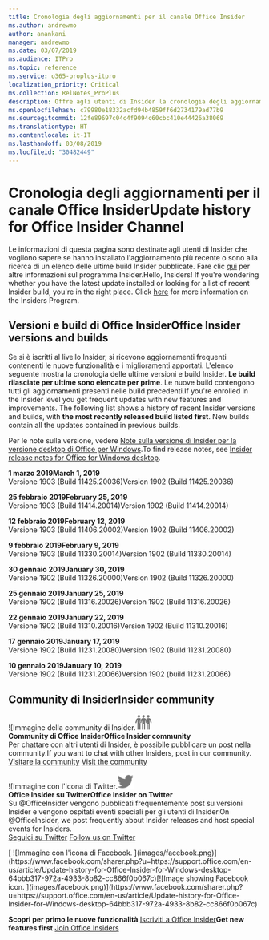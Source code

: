 ```yaml
---
title: Cronologia degli aggiornamenti per il canale Office Insider
ms.author: andrewmo
author: anankani
manager: andrewmo
ms.date: 03/07/2019
ms.audience: ITPro
ms.topic: reference
ms.service: o365-proplus-itpro
localization_priority: Critical
ms.collection: RelNotes_ProPlus
description: Offre agli utenti di Insider la cronologia degli aggiornamenti relativi alle versioni pubblicate nel circuito Insider Fast di Canale mensile per desktop Windows
ms.openlocfilehash: c79980e18332acfd94b4859ff6d2734179ad77b9
ms.sourcegitcommit: 12fe89697c04c4f9094c60cbc410e44426a38069
ms.translationtype: HT
ms.contentlocale: it-IT
ms.lasthandoff: 03/08/2019
ms.locfileid: "30482449"
---
```

# <a name="update-history-for-office-insider-channel"></a><span data-ttu-id="61eed-103">Cronologia degli aggiornamenti per il canale Office Insider</span><span class="sxs-lookup"><span data-stu-id="61eed-103">Update history for Office Insider Channel</span></span>

<span data-ttu-id="61eed-p101">Le informazioni di questa pagina sono destinate agli utenti di Insider che vogliono sapere se hanno installato l'aggiornamento più recente o sono alla ricerca di un elenco delle ultime build Insider pubblicate. Fare clic [qui](https://insider.office.com/) per altre informazioni sul programma Insider.</span><span class="sxs-lookup"><span data-stu-id="61eed-p101">Hello, Insiders! If you're wondering whether you have the latest update installed or looking for a list of recent Insider build, you're in the right place. Click [here](https://insider.office.com/) for more information on the Insiders Program.</span></span>

## <a name="office-insider-versions-and-builds"></a><span data-ttu-id="61eed-107">Versioni e build di Office Insider</span><span class="sxs-lookup"><span data-stu-id="61eed-107">Office Insider versions and builds</span></span>

<span data-ttu-id="61eed-p102">Se si è iscritti al livello Insider, si ricevono aggiornamenti frequenti contenenti le nuove funzionalità e i miglioramenti apportati. L'elenco seguente mostra la cronologia delle ultime versioni e build Insider. **Le build rilasciate per ultime sono elencate per prime**. Le nuove build contengono tutti gli aggiornamenti presenti nelle build precedenti.</span><span class="sxs-lookup"><span data-stu-id="61eed-p102">If you're enrolled in the Insider level you get frequent updates with new features and improvements. The following list shows a history of recent Insider versions and builds, with **the most recently released build listed first**. New builds contain all the updates contained in previous builds.</span></span> 

<span data-ttu-id="61eed-111">Per le note sulla versione, vedere [Note sulla versione di Insider per la versione desktop di Office per Windows](https://docs.microsoft.com/it-IT/OfficeUpdates/release-notes-office-insider).</span><span class="sxs-lookup"><span data-stu-id="61eed-111">To find release notes, see [Insider release notes for Office for Windows desktop](https://docs.microsoft.com/it-IT/OfficeUpdates/release-notes-office-insider).</span></span>

<span data-ttu-id="61eed-112">**1 marzo 2019**</span><span class="sxs-lookup"><span data-stu-id="61eed-112">**March 1, 2019**</span></span><br/> <span data-ttu-id="61eed-113">Versione 1903 (Build 11425.20036)</span><span class="sxs-lookup"><span data-stu-id="61eed-113">Version 1902 (Build 11425.20036)</span></span><br/> 

<span data-ttu-id="61eed-114">**25 febbraio 2019**</span><span class="sxs-lookup"><span data-stu-id="61eed-114">**February 25, 2019**</span></span><br/> <span data-ttu-id="61eed-115">Versione 1903 (Build 11414.20014)</span><span class="sxs-lookup"><span data-stu-id="61eed-115">Version 1902 (Build 11414.20014)</span></span><br/> 

<span data-ttu-id="61eed-116">**12 febbraio 2019**</span><span class="sxs-lookup"><span data-stu-id="61eed-116">**February 12, 2019**</span></span><br/> <span data-ttu-id="61eed-117">Versione 1903 (Build 11406.20002)</span><span class="sxs-lookup"><span data-stu-id="61eed-117">Version 1902 (Build 11406.20002)</span></span><br/> 

<span data-ttu-id="61eed-118">**9 febbraio 2019**</span><span class="sxs-lookup"><span data-stu-id="61eed-118">**February 9, 2019**</span></span><br/> <span data-ttu-id="61eed-119">Versione 1903 (Build 11330.20014)</span><span class="sxs-lookup"><span data-stu-id="61eed-119">Version 1902 (Build 11330.20014)</span></span><br/> 

<span data-ttu-id="61eed-120">**30 gennaio 2019**</span><span class="sxs-lookup"><span data-stu-id="61eed-120">**January 30, 2019**</span></span><br/> <span data-ttu-id="61eed-121">Versione 1902 (Build 11326.20000)</span><span class="sxs-lookup"><span data-stu-id="61eed-121">Version 1902 (Build 11326.20000)</span></span><br/> 

<span data-ttu-id="61eed-122">**25 gennaio 2019**</span><span class="sxs-lookup"><span data-stu-id="61eed-122">**January 25, 2019**</span></span><br/> <span data-ttu-id="61eed-123">Versione 1902 (Build 11316.20026)</span><span class="sxs-lookup"><span data-stu-id="61eed-123">Version 1902 (Build 11316.20026)</span></span><br/> 

<span data-ttu-id="61eed-124">**22 gennaio 2019**</span><span class="sxs-lookup"><span data-stu-id="61eed-124">**January 22, 2019**</span></span><br/> <span data-ttu-id="61eed-125">Versione 1902 (Build 11310.20016)</span><span class="sxs-lookup"><span data-stu-id="61eed-125">Version 1902 (Build 11310.20016)</span></span><br/> 

<span data-ttu-id="61eed-126">**17 gennaio 2019**</span><span class="sxs-lookup"><span data-stu-id="61eed-126">**January 17, 2019**</span></span><br/> <span data-ttu-id="61eed-127">Versione 1902 (Build 11231.20080)</span><span class="sxs-lookup"><span data-stu-id="61eed-127">Version 1902 (Build 11231.20080)</span></span><br/>

<span data-ttu-id="61eed-128">**10 gennaio 2019**</span><span class="sxs-lookup"><span data-stu-id="61eed-128">**January 10, 2019**</span></span><br/> <span data-ttu-id="61eed-129">Versione 1902 (Build 11231.20066)</span><span class="sxs-lookup"><span data-stu-id="61eed-129">Version 1902 (build 11231.20066)</span></span><br/> 


## <a name="insider-community"></a><span data-ttu-id="61eed-130">Community di Insider</span><span class="sxs-lookup"><span data-stu-id="61eed-130">Insider community</span></span>

<span data-ttu-id="61eed-131">![Immagine della community di Insider.</span><span class="sxs-lookup"><span data-stu-id="61eed-131">![Image showing insider community.</span></span> ](images/insidercommunity.png) <br/>
<span data-ttu-id="61eed-132">**Community di Office Insider**</span><span class="sxs-lookup"><span data-stu-id="61eed-132">**Office Insider community**</span></span><br/> <span data-ttu-id="61eed-133">Per chattare con altri utenti di Insider, è possibile pubblicare un post nella community.</span><span class="sxs-lookup"><span data-stu-id="61eed-133">If you want to chat with other Insiders, post in our community.</span></span><br/><span data-ttu-id="61eed-134"> 
[Visitare la community](https://go.microsoft.com/fwlink/?linkid=843493)</span><span class="sxs-lookup"><span data-stu-id="61eed-134"> 
[Visit the community](https://go.microsoft.com/fwlink/?linkid=843493)</span></span><br/> 

<span data-ttu-id="61eed-135">![Immagine con l'icona di Twitter.</span><span class="sxs-lookup"><span data-stu-id="61eed-135">![Image showing twitter icon.</span></span> ](images/twitter.png)<br/>
<span data-ttu-id="61eed-136">**Office Insider su Twitter**</span><span class="sxs-lookup"><span data-stu-id="61eed-136">**Office Insider on Twitter**</span></span><br/> <span data-ttu-id="61eed-137">Su @OfficeInsider vengono pubblicati frequentemente post su versioni Insider e vengono ospitati eventi speciali per gli utenti di Insider.</span><span class="sxs-lookup"><span data-stu-id="61eed-137">On @OfficeInsider, we post frequently about Insider releases and host special events for Insiders.</span></span><br/><span data-ttu-id="61eed-138"> 
[Seguici su Twitter](https://go.microsoft.com/fwlink/?linkid=717717)</span><span class="sxs-lookup"><span data-stu-id="61eed-138"> 
[Follow us on Twitter](https://go.microsoft.com/fwlink/?linkid=717717)</span></span><br/> 

<span data-ttu-id="61eed-139">
  [
  ![Immagine con l'icona di Facebook. ](images/facebook.png)](https://www.facebook.com/sharer.php?u=https://support.office.com/en-us/article/Update-history-for-Office-Insider-for-Windows-desktop-64bbb317-972a-4933-8b82-cc866f0b067c)</span><span class="sxs-lookup"><span data-stu-id="61eed-139">[![Image showing Facebook icon. ](images/facebook.png)](https://www.facebook.com/sharer.php?u=https://support.office.com/en-us/article/Update-history-for-Office-Insider-for-Windows-desktop-64bbb317-972a-4933-8b82-cc866f0b067c)</span></span>


<span data-ttu-id="61eed-140">**Scopri per primo le nuove funzionalità**
[Iscriviti a Office Insider](https://insider.office.com/)</span><span class="sxs-lookup"><span data-stu-id="61eed-140">**Get new features first**
[Join Office Insiders](https://insider.office.com/)</span></span>